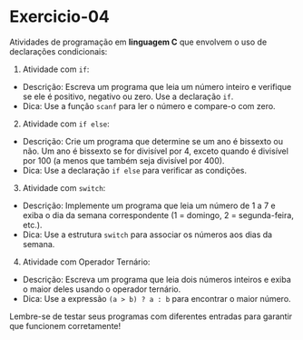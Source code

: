 # Exercicio-04
Atividades de programação em **linguagem C** que envolvem o uso de declarações condicionais:

1. Atividade com `if`:
- Descrição: Escreva um programa que leia um número inteiro e verifique se ele é positivo, negativo ou zero. Use a declaração `if`.
- Dica: Use a função `scanf` para ler o número e compare-o com zero.

2. Atividade com `if else`:
- Descrição: Crie um programa que determine se um ano é bissexto ou não. 
 Um ano é bissexto se for divisível por 4, exceto quando é divisível por 100 (a menos que também seja divisível por 400).
- Dica: Use a declaração `if else` para verificar as condições.

3. Atividade com `switch`:
- Descrição: Implemente um programa que leia um número de 1 a 7 e exiba o dia da semana correspondente (1 = domingo, 2 = segunda-feira, etc.).
- Dica: Use a estrutura `switch` para associar os números aos dias da semana.

4. Atividade com Operador Ternário:
- Descrição: Escreva um programa que leia dois números inteiros e exiba o maior deles usando o operador ternário.
- Dica: Use a expressão `(a > b) ? a : b` para encontrar o maior número.

Lembre-se de testar seus programas com diferentes entradas para garantir que funcionem corretamente! 
